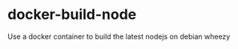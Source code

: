 docker-build-node
=================

Use a docker container to build the latest nodejs on debian wheezy
